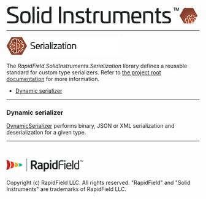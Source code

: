 <!--
Copyright (c) RapidField LLC. Licensed under the MIT License. See LICENSE.txt in the project root for license information.
-->

![Solid Instruments logo](../../SolidInstruments.Logo.Color.Transparent.500w.png)
- - -

![Serialization label](Label.Serialization.300w.png)

The *RapidField.SolidInstruments.Serialization* library defines a reusable standard for custom type serializers. Refer to [the project root documentation](../../README.md) for more information.

- [Dynamic serializer](#dynamic-serializer)

- - -

### Dynamic serializer

[DynamicSerializer](DynamicSerializer.cs) performs binary, JSON or XML serialization and deserialization for a given type.

- - -
<br />

![RapidField logo](../../RapidField.Logo.Color.Black.Transparent.200w.png)
<br /><br />
Copyright (c) RapidField LLC. All rights reserved. "RapidField" and "Solid Instruments" are trademarks of RapidField LLC.